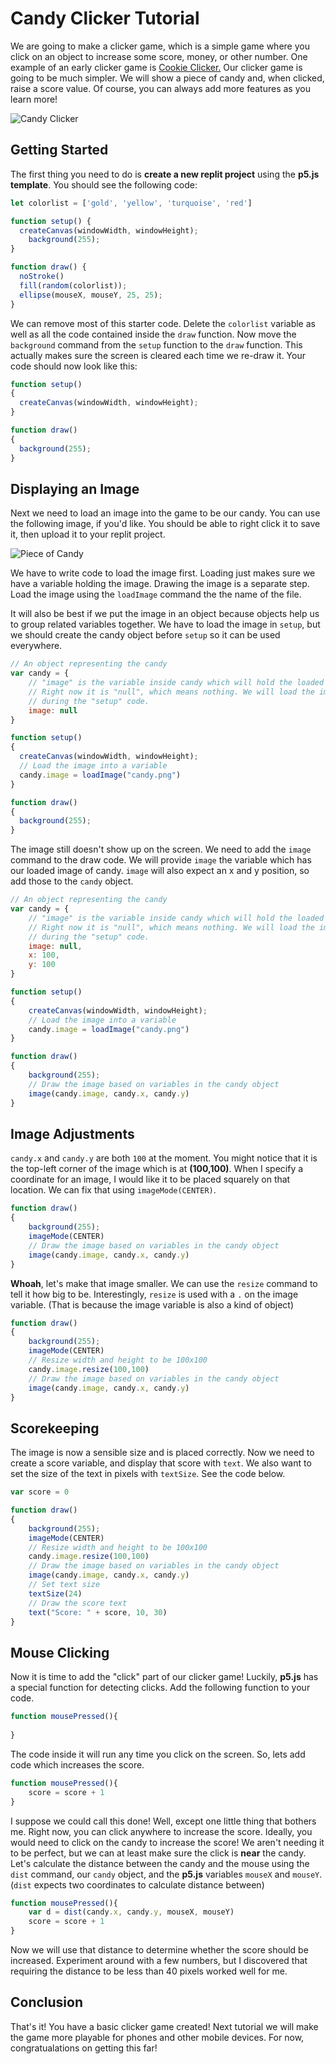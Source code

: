 # Candy Clicker Tutorial
We are going to make a clicker game, which is a simple game where you click on an object to increase some score, money, or other number. One example of an early clicker game is [Cookie Clicker.](https://orteil.dashnet.org/cookieclicker/) Our clicker game is going to be much simpler. We will show a piece of candy and, when clicked, raise a score value. Of course, you can always add more features as you learn more!

![Candy Clicker](candy_clicker.gif)

## Getting Started
The first thing you need to do is **create a new replit project** using the **p5.js template**. You should see the following code:

```js
let colorlist = ['gold', 'yellow', 'turquoise', 'red']

function setup() {
  createCanvas(windowWidth, windowHeight);
    background(255);
}

function draw() {
  noStroke()
  fill(random(colorlist));
  ellipse(mouseX, mouseY, 25, 25);
}
```

We can remove most of this starter code. Delete the `colorlist` variable as well as all the code contained inside the `draw` function. Now move the `background` command from the `setup` function to the `draw` function. This actually makes sure the screen is cleared each time we re-draw it. Your code should now look like this:

```js
function setup()
{
  createCanvas(windowWidth, windowHeight);
}

function draw()
{
  background(255);
}
```

## Displaying an Image
Next we need to load an image into the game to be our candy. You can use the following image, if you'd like. You should be able to right click it to save it, then upload it to your replit project.

![Piece of Candy](candy.png)

We have to write code to load the image first. Loading just makes sure we have a variable holding the image. Drawing the image is a separate step. Load the image using the `loadImage` command the the name of the file.

It will also be best if we put the image in an object because objects help us to group related variables together. We have to load the image in `setup`, but we should create the candy object before `setup` so it can be used everywhere.

```js
// An object representing the candy
var candy = {
    // "image" is the variable inside candy which will hold the loaded image
    // Right now it is "null", which means nothing. We will load the image
    // during the "setup" code.
    image: null
}

function setup()
{
  createCanvas(windowWidth, windowHeight);
  // Load the image into a variable
  candy.image = loadImage("candy.png")
}

function draw()
{
  background(255);
}
```

The image still doesn't show up on the screen. We need to add the `image` command to the draw code. We will provide `image` the variable which has our loaded image of candy. `image` will also expect an x and y position, so add those to the `candy` object.

```js
// An object representing the candy
var candy = {
    // "image" is the variable inside candy which will hold the loaded image
    // Right now it is "null", which means nothing. We will load the image
    // during the "setup" code.
    image: null,
    x: 100,
    y: 100
}

function setup()
{
    createCanvas(windowWidth, windowHeight);
    // Load the image into a variable
    candy.image = loadImage("candy.png")
}

function draw()
{
    background(255);
    // Draw the image based on variables in the candy object
    image(candy.image, candy.x, candy.y)
}
```

## Image Adjustments

`candy.x` and `candy.y` are both `100` at the moment. You might notice that it is the top-left corner of the image which is at **(100,100)**. When I specify a coordinate for an image, I would like it to be placed squarely on that location. We can fix that using `imageMode(CENTER)`.

```js
function draw()
{
    background(255);
    imageMode(CENTER)
    // Draw the image based on variables in the candy object
    image(candy.image, candy.x, candy.y)
}
```

**Whoah**, let's make that image smaller. We can use the `resize` command to tell it how big to be. Interestingly, `resize` is used with a `.` on the image variable. (That is because the image variable is also a kind of object)

```js
function draw()
{
    background(255);
    imageMode(CENTER)
    // Resize width and height to be 100x100
    candy.image.resize(100,100)
    // Draw the image based on variables in the candy object
    image(candy.image, candy.x, candy.y)
}
```

## Scorekeeping
The image is now a sensible size and is placed correctly. Now we need to create a score variable, and display that score with `text`. We also want to set the size of the text in pixels with `textSize`. See the code below.

```js
var score = 0

function draw()
{
    background(255);
    imageMode(CENTER)
    // Resize width and height to be 100x100
    candy.image.resize(100,100)
    // Draw the image based on variables in the candy object
    image(candy.image, candy.x, candy.y)
    // Set text size
    textSize(24)
    // Draw the score text
    text("Score: " + score, 10, 30)
}
```

## Mouse Clicking
Now it is time to add the "click" part of our clicker game! Luckily, **p5.js** has a special function for detecting clicks. Add the following function to your code.

```js
function mousePressed(){
    
}
```

The code inside it will run any time you click on the screen. So, lets add code which increases the score.

```js
function mousePressed(){
    score = score + 1
}
```

I suppose we could call this done! Well, except one little thing that bothers me. Right now, you can click anywhere to increase the score. Ideally, you would need to click on the candy to increase the score! We aren't needing it to be perfect, but we can at least make sure the click is **near** the candy. Let's calculate the distance between the candy and the mouse using the `dist` command, our `candy` object, and the **p5.js** variables `mouseX` and `mouseY`. (`dist` expects two coordinates to calculate distance between)

```js
function mousePressed(){
    var d = dist(candy.x, candy.y, mouseX, mouseY)
    score = score + 1
}
```

Now we will use that distance to determine whether the score should be increased. Experiment around with a few numbers, but I discovered that requiring the distance to be less than 40 pixels worked well for me.


## Conclusion
That's it! You have a basic clicker game created! Next tutorial we will make the game more playable for phones and other mobile devices. For now, congratualations on getting this far!
